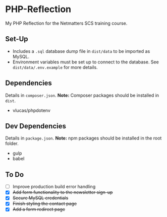 # PHP-Reflection
My PHP Reflection for the Netmatters SCS training course.

## Set-Up
- Includes a `.sql` database dump file in `dist/data` to be imported as MySQL.
- Environment variables must be set up to connect to the database. See `dist/data/.env.example` for more details.

## Dependencies
Details in `composer.json`.
**Note:** Composer packages should be installed in `dist`.
- vlucas/phpdotenv

## Dev Dependencies
Details in `package.json`.
**Note:** npm packages should be installed in the root folder.
- gulp
- babel

## To Do
- [ ] Improve production build error handling
- [X] ~~Add form functionality to the newsletter sign-up~~
- [X] ~~Secure MySQL credentials~~
- [X] ~~Finish styling the contact page~~
- [X] ~~Add a form redirect page~~
